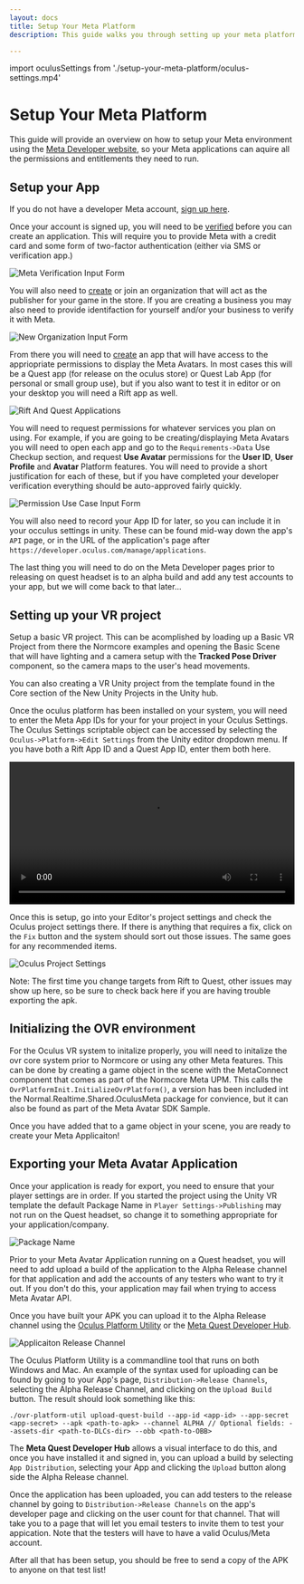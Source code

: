 ```yaml
---
layout: docs
title: Setup Your Meta Platform
description: This guide walks you through setting up your meta platform developer settings.

---
```

import oculusSettings from './setup-your-meta-platform/oculus-settings.mp4'

# Setup Your Meta Platform

This guide will provide an overview on how to setup your Meta environment using the [Meta Developer website](https://developer.oculus.com/), so your Meta applications can aquire all the permissions and entitlements they need to run.

## Setup your App

If you do not have a developer Meta account, [sign up here](https://developer.oculus.com/sign-up/).

Once your account is signed up, you will need to be [verified](https://developer.oculus.com/manage/verify/) before you can create an application.  This will require you to provide Meta with a credit card and some form of two-factor authentication (either via SMS or verification app.)  

![](./setup-your-meta-platform/verify.png "Meta Verification Input Form") 

You will also need to [create](https://developer.oculus.com/manage/organizations/create/) or join an organization that will act as the publisher for your game in the store.  If you are creating a business you may also need to provide identifaction for yourself and/or your business to verify it with Meta.

![](./setup-your-meta-platform/organization.png "New Organization Input Form") 

From there you will need to [create](https://developer.oculus.com/resources/publish-create-app/) an app that will have access to the appriopriate permissions to display the Meta Avatars.  In most cases this will be a Quest app (for release on the oculus store) or Quest Lab App (for personal or small group use), but if you also want to test it in editor or on your desktop you will need a Rift app as well.

![](./setup-your-meta-platform/both-apps.png "Rift And Quest Applications") 

You will need to request permissions for whatever services you plan on using.  For example, if you are going to be creating/displaying Meta Avatars you will need to open each app and go to the ``Requirements->Data`` Use Checkup section, and request **Use Avatar** permissions for the **User ID**, **User Profile** and **Avatar** Platform features.  You will need to provide a short justification for each of these, but if you have completed your developer verification everything should be auto-approved fairly quickly.

![](./setup-your-meta-platform/permission-use-cases.png "Permission Use Case Input Form") 

You will also need to record your App ID for later, so you can include it in your occulus settings in unity.  These can be found mid-way down the app's ``API`` page, or in the URL of the application's page after ``https://developer.oculus.com/manage/applications``.

The last thing you will need to do on the Meta Developer pages prior to releasing on quest headset is to an alpha build and add any test accounts to your app, but we will come back to that later...

## Setting up your VR project

Setup a basic VR project.  This can be acomplished by loading up a Basic VR Project from there the Normcore examples and opening the Basic Scene that will have lighting and a camera setup with the **Tracked Pose Driver** component, so the camera maps to the user's head movements.

You can also creating a VR Unity project from the template found in the Core section of the New Unity Projects in the Unity hub.

Once the oculus platform has been installed on your system, you will need to enter the Meta App IDs for your for your project in your Oculus Settings.  The Oculus Settings scriptable object can be accessed by selecting the ``Oculus->Platform->Edit Settings`` from the Unity editor dropdown menu.  If you have both a Rift App ID and a Quest App ID, enter them both here. 

<video width="100%" controls><source src={oculusSettings} /></video> 

Once this is setup, go into your Editor's project settings and check the Oculus project settings there.  If there is anything that requires a fix, click on the ``Fix`` button and the system should sort out those issues.  The same goes for any recommended items.

![](./setup-your-meta-platform/oculus-fixes.png "Oculus Project Settings") 

Note: The first time you change targets from Rift to Quest, other issues may show up here, so be sure to check back here if you are having trouble exporting the apk.

## Initializing the OVR environment

For the Oculus VR system to initalize properly, you will need to  initalize the ovr core system prior to Normcore or using any other Meta features.  This can be done by creating a game object in the scene with the MetaConnect component that comes as part of the Normcore Meta UPM.  This calls the ``OvrPlatformInit.InitializeOvrPlatform()``, a version has been included int the Normal.Realtime.Shared.OculusMeta package for convience, but it can also be found as part of the Meta Avatar SDK Sample.

Once you have added that to a game object in your scene, you are ready to create your Meta Applicaiton!

## Exporting your Meta Avatar Application

Once your application is ready for export, you need to ensure that your player settings are in order.  If you started the project using the Unity VR template the default Package Name in ``Player Settings->Publishing`` may not run on the Quest headset, so change it to something appropriate for your application/company.

![](./setup-your-meta-platform/package-name.png "Package Name")


Prior to your Meta Avatar Application running on a Quest headset, you will need to add upload a build of the application to the Alpha Release channel for that application and add the accounts of any testers who want to try it out.  If you don't do this, your application may fail when trying to access Meta Avatar API.

Once you have built your APK you can upload it to the Alpha Release channel using the [Oculus Platform Utility](https://developer.oculus.com/distribute/publish-reference-platform-command-line-utility/) or the [Meta Quest Developer Hub](https://developer.oculus.com/downloads/package/oculus-developer-hub-win/).

![](./setup-your-meta-platform/release-channel.png "Applicaiton Release Channel")

The Oculus Platform Utility is a commandline tool that runs on both Windows and Mac.  An example of the syntax used for uploading can be found by going to your App's page, ``Distribution->Release Channels``, selecting the Alpha Release Channel, and clicking on the ``Upload Build`` button.  The result should look something like this:

```
./ovr-platform-util upload-quest-build --app-id <app-id> --app-secret <app-secret> --apk <path-to-apk> --channel ALPHA // Optional fields: --assets-dir <path-to-DLCs-dir> --obb <path-to-OBB>
```

The **Meta Quest Developer Hub** allows a visual interface to do this, and once you have installed it and signed in, you can upload a build by selecting ``App Distribution``, selecting your App and clicking the ``Upload`` button along side the Alpha Release channel.

Once the application has been uploaded, you can add testers to the release channel by going to ``Distribution->Release Channels`` on the app's developer page and clicking on the user count for that channel.  That will take you to a page that will let you email testers to invite them to test your appication.  Note that the testers will have to have a valid Oculus/Meta account.

After all that has been setup, you should be free to send a copy of the APK to anyone on that test list!
